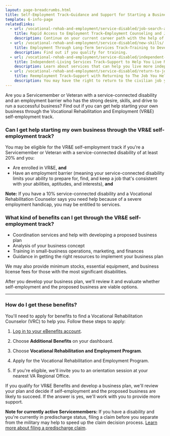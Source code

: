 ```yaml
---
layout: page-breadcrumbs.html
title: Self-Employment Track—Guidance and Support for Starting a Business
template: 6-info-page
relatedlinks:
  - url: /vocational-rehab-and-employment/service-disabled/job-search-and-counseling/
    title: Rapid Access to Employment Track—Employment Counseling and Job-Search Assistance
    description: Continue on your current career path with the help of our counselors.
  - url: /vocational-rehab-and-employment/service-disabled/new-skills/
    title: Employment Through Long-Term Services Track—Training to Develop New Job Skills
    description: Find out if you qualify for training.
  - url: /vocational-rehab-and-employment/service-disabled/independent-living/
    title: Independent-Living Services Track—Support to Help You Live More Independently
    description: Learn about services that can help you live more independently with your service-connected disability.
  - url: /vocational-rehab-and-employment/service-disabled/return-to-job/
    title: Reemployment Track—Support with Returning to The Job You Held Before Mobilization
    description: You may have the right to return to the civilian job you help before activating. Find out how we can help with this process.
---
```


<div class="va-introtext">

Are you a Servicemember or Veteran with a service-connected disability and an employment barrier who has the strong desire, skills, and drive to run a successful business? Find out if you can get help starting your own business through the Vocational Rehabilitation and Employment (VR&amp;E) self-employment track.

</div>

<div class="feature" markdown="1">

### Can I get help starting my own business through the VR&amp;E self-employment track?

You may be eligible for the VR&amp;E self-employment track if you're a Servicemember or Veteran with a service-connected disability of at least 20% and you:

- Are enrolled in VR&amp;E, **and**
- Have an employment barrier (meaning your service-connected disability limits your ability to  prepare for, find, and keep a job that's consistent with your abilities, aptitudes, and interests), **and**

**Note:** If you have a 10% service-connected disability and a Vocational Rehabilitation Counselor says you need help because of a severe employment handicap, you may be entitled to services.

</div>

### What kind of benefits can I get through the VR&amp;E self-employment track?

- Coordination services and help with developing a proposed business plan
- Analysis of your business concept
- Training in small-business operations, marketing, and finances
- Guidance in getting the right resources to implement your business plan

We may also provide minimum stocks, essential equipment, and business license fees for those with the most significant disabilities.

After you develop your business plan, we’ll review it and evaluate whether self-employment and the proposed business are viable options.

<hr>

### How do I get these benefits?

You'll need to apply for benefits to find a Vocational Rehabilitation Counselor (VRC) to help you. Follow these steps to apply:

<ol class="process">

<li class="step one">

[Log in to your eBenefits account](https://www.ebenefits.va.gov/ebenefits/homepage).

</li>

<li class="step two">

Choose **Additional Benefits** on your dashboard.

</li>

<li class="step three">

Choose **Vocational Rehabilitation and Employment Program**.

</li>

<li class="step four">

Apply for the Vocational Rehabilitation and Employment Program. 

</li>

<li class="step last five">

If you're eligible, we'll invite you to an orientation session at your nearest VA Regional Office.

</li>
</ol>


If you qualify for VR&amp;E Benefits and develop a business plan, we'll review your plan and decide if self-employment and the proposed business are likely to succeed. If the answer is yes, we'll work with you to provide more support.

**Note for currently active Servicemembers:** If you have a disability and you're currently in predischarge status, filing a claim before you separate from the military may help to speed up the claim decision process. [Learn more about filing a predischarge claim](/disability-benefits/apply/claim-types/predischarge-claim/). 



